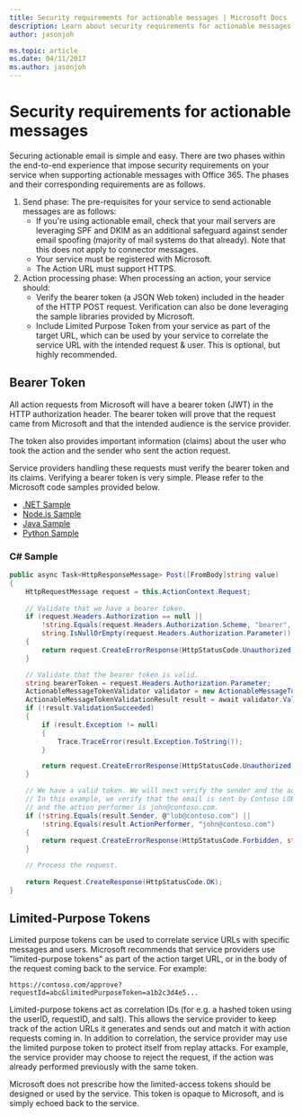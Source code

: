 ```yaml
---
title: Security requirements for actionable messages | Microsoft Docs
description: Learn about security requirements for actionable messages and how to validate the bearer token sent by Office 365.
author: jasonjoh

ms.topic: article
ms.date: 04/11/2017
ms.author: jasonjoh
---
```


# Security requirements for actionable messages

Securing actionable email is simple and easy. There are two phases within the end-to-end experience that impose security requirements on your service when supporting actionable messages with Office 365. The phases and their corresponding requirements are as follows.

1. Send phase: The pre-requisites for your service to send actionable messages are as follows:
    - If you're using actionable email, check that your mail servers are leveraging SPF and DKIM as an additional safeguard against sender email spoofing (majority of mail systems do that already). Note that this does not apply to connector messages.
    - Your service must be registered with Microsoft.
    - The Action URL must support HTTPS.
2.	Action processing phase: When processing an action, your service should:
    - Verify the bearer token (a JSON Web token) included in the header of the HTTP POST request. Verification can also be done leveraging the sample libraries provided by Microsoft.
    - Include Limited Purpose Token from your service as part of the target URL, which can be used by your service to correlate the service URL with the intended request & user. This is optional, but highly recommended.

## Bearer Token

All action requests from Microsoft will have a bearer token (JWT) in the HTTP authorization header. The bearer token will prove that the request came from Microsoft and that the intended audience is the service provider.

The token also provides important information (claims) about the user who took the action and the sender who sent the action request.

Service providers handling these requests must verify the bearer token and its claims. Verifying a bearer token is very simple. Please refer to the Microsoft code samples provided below.

- [.NET Sample](https://github.com/OfficeDev/outlook-actionable-messages-csharp-token-validation)
- [Node.js Sample](https://github.com/OfficeDev/outlook-actionable-messages-node-token-validation)
- [Java Sample](https://github.com/OfficeDev/outlook-actionable-messages-java-token-validation)
- [Python Sample](https://github.com/OfficeDev/outlook-actionable-messages-python-token-validation)

### C# Sample

```csharp
public async Task<HttpResponseMessage> Post([FromBody]string value)
{
    HttpRequestMessage request = this.ActionContext.Request;
    
    // Validate that we have a bearer token.
    if (request.Headers.Authorization == null ||
        !string.Equals(request.Headers.Authorization.Scheme, "bearer", StringComparison.OrdinalIgnoreCase) ||
        string.IsNullOrEmpty(request.Headers.Authorization.Parameter))
    {
        return request.CreateErrorResponse(HttpStatusCode.Unauthorized, "Bearer token not found.");
    }

    // Validate that the bearer token is valid.
    string bearerToken = request.Headers.Authorization.Parameter;
    ActionableMessageTokenValidator validator = new ActionableMessageTokenValidator();
    ActionableMessageTokenValidationResult result = await validator.ValidateTokenAsync(bearerToken, "https://api.contoso.com");
    if (!result.ValidationSucceeded)
    {
        if (result.Exception != null)
        {
            Trace.TraceError(result.Exception.ToString());
        }

        return request.CreateErrorResponse(HttpStatusCode.Unauthorized, "Invalid bearer token");
    }

    // We have a valid token. We will next verify the sender and the action performer.
    // In this example, we verify that the email is sent by Contoso LOB system
    // and the action performer is john@contoso.com.
    if (!string.Equals(result.Sender, @"lob@contoso.com") ||
        !string.Equals(result.ActionPerformer, "john@contoso.com")
    {
        return request.CreateErrorResponse(HttpStatusCode.Forbidden, string.Empty);
    }

    // Process the request.
    
    return Request.CreateResponse(HttpStatusCode.OK);
}
```

## Limited-Purpose Tokens

Limited purpose tokens can be used to correlate service URLs with specific messages and users. Microsoft recommends that service providers use "limited-purpose tokens" as part of the action target URL, or in the body of the request coming back to the service. For example:

```
https://contoso.com/approve?requestId=abc&limitedPurposeToken=a1b2c3d4e5...
```

Limited-purpose tokens act as correlation IDs (for e.g. a hashed token using the userID, requestID, and salt). This allows the service provider to keep track of the action URLs it generates and sends out and match it with action requests coming in. In addition to correlation, the service provider may use the limited purpose token to protect itself from replay attacks. For example, the service provider may choose to reject the request, if the action was already performed previously with the same token. 

Microsoft does not prescribe how the limited-access tokens should be designed or used by the service. This token is opaque to Microsoft, and is simply echoed back to the service.